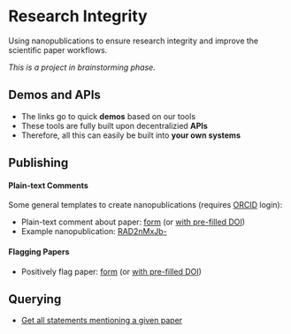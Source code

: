 # Research Integrity

Using nanopublications to ensure research integrity and improve the scientific paper workflows.

_This is a project in brainstorming phase._

## Demos and APIs

- The links go to quick **demos** based on our tools
- These tools are fully built upon decentralizied **APIs**
- Therefore, all this can easily be built into **your own systems**

## Publishing

#### Plain-text Comments

Some general templates to create nanopublications (requires [ORCID](https://orcid.org) login):

- Plain-text comment about paper: [form](https://nanodash.knowledgepixels.com/publish?template=http://purl.org/np/RA3gQDMnYbKCTiQeiUYJYBaH6HUhz8f3HIg71itlsZDgA) (or [with pre-filled DOI](https://nanodash.knowledgepixels.com/publish?template=http://purl.org/np/RA3gQDMnYbKCTiQeiUYJYBaH6HUhz8f3HIg71itlsZDgA&param_thing=https://doi.org/10.1038/sdata.2016.18))
- Example nanopublication: [RAD2nMxJb-](https://w3id.org/np/RAD2nMxJb-BVqTdHY3CRxLEkcYXA2K6GhZg7dqpZHWRhA)

#### Flagging Papers

- Positively flag paper: [form](https://nanodash.knowledgepixels.com/publish?template=https://w3id.org/np/RA7QYvH8CeADZsPqopmTnBw1pk2CpqFavj1QVQMzd7zCA) (or [with pre-filled DOI](https://nanodash.knowledgepixels.com/publish?189&template=https://w3id.org/np/RA7QYvH8CeADZsPqopmTnBw1pk2CpqFavj1QVQMzd7zCA&param_paper=https://doi.org/10.1038/sdata.2016.18))

## Querying

- [Get all statements mentioning a given paper](https://tapas.knowledgepixels.com/tapas.html?api=knowledgepixels/nanopub-query-api&op=/get-subj-refs&autosubmit=on&param_subj=https://doi.org/10.1038/sdata.2016.18)
